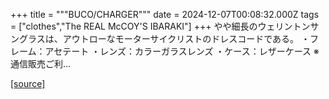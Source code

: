 +++
title = """BUCO/CHARGER"""
date = 2024-12-07T00:08:32.000Z
tags = ["clothes","The REAL McCOY'S IBARAKI"]
+++
やや細長のウェリントンサングラスは、アウトローなモーターサイクリストのドレスコードである。 ・フレーム：アセテート ・レンズ：カラーガラスレンズ ・ケース：レザーケース ※通信販売ご利...

[[source]](https://the-realmccoys.ocnk.net/product/1419)
